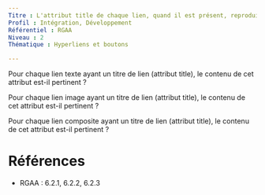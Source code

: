 ```yaml
---
Titre : L'attribut title de chaque lien, quand il est présent, reproduit et complète l'information donnée par son libellé.
Profil : Intégration, Développement
Référentiel : RGAA
Niveau : 2
Thématique : Hyperliens et boutons

---
```

Pour chaque lien texte ayant un titre de lien (attribut title), le contenu de cet attribut est-il pertinent ?

Pour chaque lien image ayant un titre de lien (attribut title), le contenu de cet attribut est-il pertinent ?

Pour chaque lien composite ayant un titre de lien (attribut title), le contenu de cet attribut est-il pertinent ?

# Références

*   RGAA : 6.2.1, 6.2.2, 6.2.3